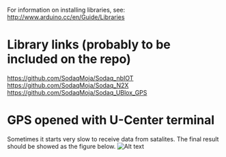 For information on installing libraries, see: http://www.arduino.cc/en/Guide/Libraries

# Library links (probably to be included on the repo)
https://github.com/SodaqMoja/Sodaq_nbIOT  
https://github.com/SodaqMoja/Sodaq_N2X  
https://github.com/SodaqMoja/Sodaq_UBlox_GPS  
# GPS opened with U-Center terminal
Sometimes it starts very slow to receive data from satalites. The final result should be showed as the figure below.
![Alt text](/GPS.png?raw=true "Title")
